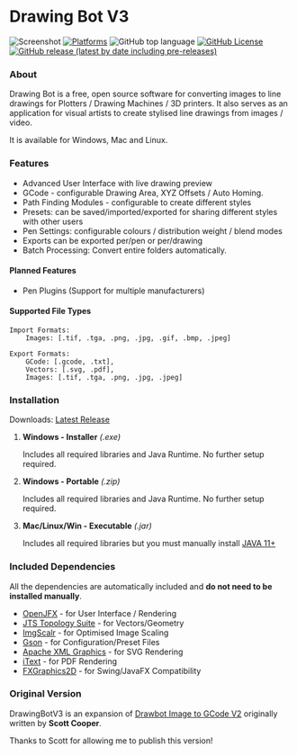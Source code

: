 # Drawing Bot V3
![Screenshot](https://github.com/SonarSonic/Drawbot_image_to_gcode_v3/blob/master/images/ScreenshotV101.PNG?raw=true)
[![Platforms](https://img.shields.io/badge/platform-Windows%2C%20Mac%2C%20Linux-green)](https://github.com/SonarSonic/DrawingBotV3#installation)
![GitHub top language](https://img.shields.io/github/languages/top/SonarSonic/DrawingBotV3)
[![GitHub License](https://img.shields.io/github/license/SonarSonic/DrawingBotV3)](https://github.com/SonarSonic/DrawingBotV3/blob/master/LICENSE)
[![GitHub release (latest by date including pre-releases)](https://img.shields.io/github/v/release/SonarSonic/DrawingBotV3?include_prereleases)](https://github.com/SonarSonic/DrawingBotV3/releases/latest)
### About
Drawing Bot is a free, open source software for converting images to line drawings for Plotters / Drawing Machines / 3D printers. It also serves as an application for visual artists to create stylised line drawings from images / video.

It is available for Windows, Mac and Linux.

### Features
- Advanced User Interface with live drawing preview
- GCode - configurable Drawing Area, XYZ Offsets / Auto Homing.
- Path Finding Modules - configurable to create different styles
- Presets: can be saved/imported/exported for sharing different styles with other users
- Pen Settings: configurable colours / distribution weight / blend modes
- Exports can be exported per/pen or per/drawing
- Batch Processing: Convert entire folders automatically.

#### Planned Features
- Pen Plugins (Support for multiple manufacturers)

#### Supported File Types
```text
Import Formats: 
    Images: [.tif, .tga, .png, .jpg, .gif, .bmp, .jpeg] 
       
Export Formats: 
    GCode: [.gcode, .txt],
    Vectors: [.svg, .pdf],
    Images: [.tif, .tga, .png, .jpg, .jpeg]
```

### Installation

Downloads: [Latest Release](https://github.com/SonarSonic/DrawingBotV3/releases/latest)

1) **Windows - Installer** _(.exe)_
        
    Includes all required libraries and Java Runtime. No further setup required.
2) **Windows - Portable** _(.zip)_
   
   Includes all required libraries and Java Runtime. No further setup required.

3) **Mac/Linux/Win - Executable** _(.jar)_ 

   Includes all required libraries but you must manually install [JAVA 11+](https://www.oracle.com/java/technologies/javase-downloads.html)

### Included Dependencies
All the dependencies are automatically included and **do not need to be installed manually**.

- [OpenJFX](https://github.com/openjdk/jfx) - for User Interface / Rendering
- [JTS Topology Suite](https://github.com/locationtech/jts) - for Vectors/Geometry
- [ImgScalr](https://github.com/rkalla/imgscalr) - for Optimised Image Scaling
- [Gson](https://github.com/google/gson) - for Configuration/Preset Files
- [Apache XML Graphics](https://github.com/apache/xmlgraphics-batik) - for SVG Rendering
- [iText](https://github.com/itext/itextpdf) - for PDF Rendering
- [FXGraphics2D](https://github.com/jfree/fxgraphics2d) - for Swing/JavaFX Compatibility

### Original Version
DrawingBotV3 is an expansion of [Drawbot Image to GCode V2](https://github.com/Scott-Cooper/Drawbot_image_to_gcode_v2) originally written by **Scott Cooper**.

Thanks to Scott for allowing me to publish this version!
